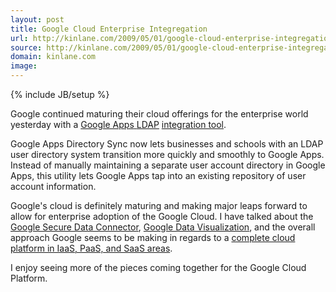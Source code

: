 ```yaml
---
layout: post
title: Google Cloud Enterprise Integregation
url: http://kinlane.com/2009/05/01/google-cloud-enterprise-integregation/
source: http://kinlane.com/2009/05/01/google-cloud-enterprise-integregation/
domain: kinlane.com
image: 
---
```

{% include JB/setup %}<p>Google continued maturing their cloud offerings for the enterprise world yesterday with a <a href="http://googleenterprise.blogspot.com/2009/04/sync-google-apps-user-accounts-with.html"><span class="zem_slink">Google Apps</span> <span class="zem_slink">LDAP</span></a> <a href="http://googleenterprise.blogspot.com/2009/04/sync-google-apps-user-accounts-with.html">integration tool</a>.<p></p>
Google Apps Directory Sync now lets businesses and schools with an LDAP user directory system transition more quickly and smoothly to Google Apps. Instead of manually maintaining a separate user account directory in Google Apps, this utility lets Google Apps tap into an existing repository of user account information.<p></p>
Google's cloud is definitely maturing and making major leaps forward to allow for enterprise adoption of the Google Cloud. I have talked about the <a href="http://www.kinlane.com/?p=571">Google Secure Data Connector</a>, <a href="http://www.kinlane.com/?p=511">Google Data Visualization</a>, and the overall approach Google seems to be making in regards to a <a href="http://www.kinlane.com/?p=626">complete cloud platform in IaaS, PaaS, and SaaS areas</a>.<p></p>
I enjoy seeing more of the pieces coming together for the Google Cloud Platform.
</p>
